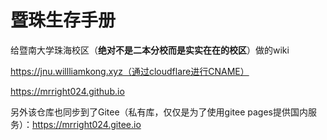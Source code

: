 # 暨珠生存手册

给暨南大学珠海校区（**绝对不是二本分校而是实实在在的校区**）做的wiki

https://jnu.willliamkong.xyz（通过cloudflare进行CNAME）

https://mrright024.github.io

另外该仓库也同步到了Gitee（私有库，仅仅是为了使用gitee pages提供国内服务）：https://mrright024.gitee.io

